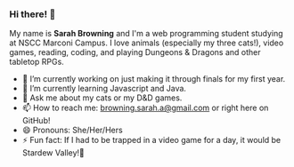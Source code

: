 ### Hi there! 👋

My name is **Sarah Browning** and I'm a web programming student studying at NSCC Marconi Campus.  I love animals (especially my three cats!), video games, reading, coding, and playing Dungeons & Dragons and other tabletop RPGs.

<!--
**sarah-browning/sarah-browning** is a ✨ _special_ ✨ repository because its `README.md` (this file) appears on your GitHub profile.
- 👯 I’m looking to collaborate on ...
- 🤔 I’m looking for help with ...
-->

- 🔭 I’m currently working on just making it through finals for my first year.
- 🌱 I’m currently learning Javascript and Java.
- 💬 Ask me about my cats or my D&D games.
- 📫 How to reach me: browning.sarah.a@gmail.com or right here on GitHub!
- 😄 Pronouns: She/Her/Hers
- ⚡ Fun fact: If I had to be trapped in a video game for a day, it would be Stardew Valley!🐔

